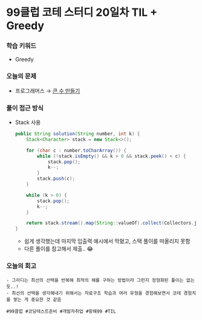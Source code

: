 # 99클럽 코테 스터디 20일차 TIL + Greedy

### 학습 키워드
- Greedy

### 오늘의 문제
- 프로그래머스 → [큰 수 만들기](https://school.programmers.co.kr/learn/courses/30/lessons/42883)

### 풀이 접근 방식
- Stack 사용
  ```java
  public String solution(String number, int k) {
      Stack<Character> stack = new Stack<>();

      for (char c : number.toCharArray()) {
          while (!stack.isEmpty() && k > 0 && stack.peek() < c) {
              stack.pop();
              k--;
          }
          stack.push(c);
      }

      while (k > 0) {
          stack.pop();
          k--;
      }

      return stack.stream().map(String::valueOf).collect(Collectors.joining());
  }
  ```
  - 쉽게 생각했는데 마지막 입출력 예시에서 막혔고, 스택 풀이를 떠올리지 못함
  - 다른 풀이를 참고해서 제출.. 😂
### 오늘의 회고
    - 그리디는 최선의 선택을 반복해 최적의 해를 구하는 방법이라 그런지 정형화된 풀이는 없는 듯..!
    - 최선의 선택을 생각해내기 위해서는 자료구조 학습과 여러 유형을 경험해보면서 코테 경험치를 쌓는 게 중요한 것 같음

``#99클럽 #코딩테스트준비 #개발자취업 #항해99 #TIL``